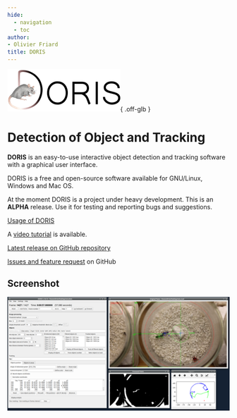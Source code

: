 ```yaml
---
hide:
  - navigation
  - toc
author:
- Olivier Friard
title: DORIS
---
```


![DORIS logo](/images/doris_logo.256px.png){ .off-glb }

# Detection of Object and Tracking


**DORIS** is an easy-to-use interactive object detection and tracking
software with a graphical user interface.

DORIS is a free and open-source software available for GNU/Linux,
Windows and Mac OS.

At the moment DORIS is a project under heavy development. This is an
**ALPHA** release. Use it for testing and reporting bugs and
suggestions.

[Usage of DORIS](https://doris.readthedocs.io)

A [video tutorial](https://www.youtube.com/watch?v=toSXiqsWRzY) is available.

[Latest release on GitHub repository](https://github.com/olivierfriard/DORIS/releases/latest)

[Issues and feature request](https://github.com/olivierfriard/DORIS/issues) on GitHub

## Screenshot

![DORIS screenshot](/images/doris_project.png)

